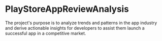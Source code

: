 # PlayStoreAppReviewAnalysis
The project's purpose is to analyze trends and patterns in the app industry and derive actionable insights for developers to assist them launch a successful app in a competitive market.
